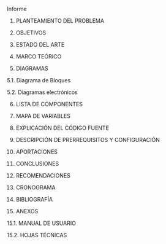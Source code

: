 Informe

1. PLANTEAMIENTO DEL PROBLEMA

2. OBJETIVOS

3. ESTADO DEL ARTE

4. MARCO TEÓRICO

5. DIAGRAMAS

5.1. Diagrama de Bloques

5.2. Diagramas electrónicos 

6. LISTA DE COMPONENTES

7. MAPA DE VARIABLES

8. EXPLICACIÓN DEL CÓDIGO FUENTE

9. DESCRIPCIÓN DE PRERREQUISITOS Y CONFIGURACIÓN

10. APORTACIONES

11. CONCLUSIONES

12. RECOMENDACIONES

13. CRONOGRAMA

14. BIBLIOGRAFÍA

15. ANEXOS

15.1.  MANUAL DE USUARIO

15.2.  HOJAS TÉCNICAS
